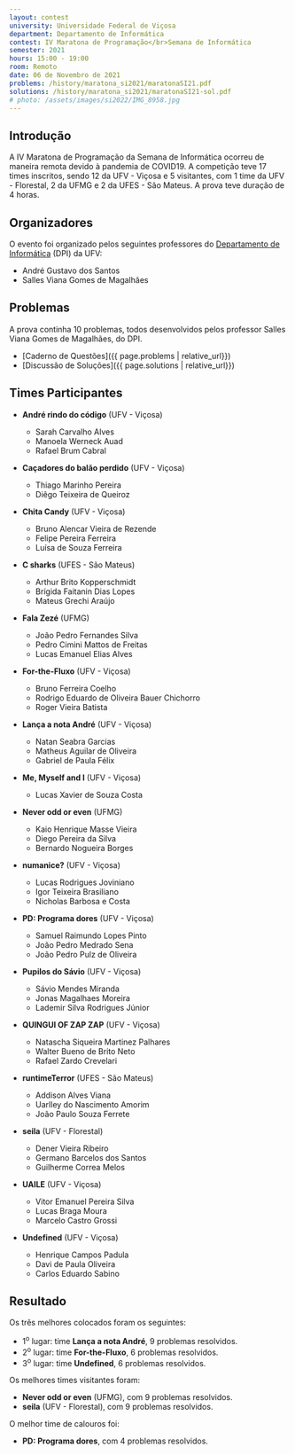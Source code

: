 ```yaml
---
layout: contest
university: Universidade Federal de Viçosa
department: Departamento de Informática
contest: IV Maratona de Programação</br>Semana de Informática
semester: 2021
hours: 15:00 - 19:00
room: Remoto
date: 06 de Novembro de 2021
problems: /history/maratona_si2021/maratonaSI21.pdf
solutions: /history/maratona_si2021/maratonaSI21-sol.pdf
# photo: /assets/images/si2022/IMG_8958.jpg
---
```


## **Introdução**

A IV Maratona de Programação da Semana de Informática ocorreu de maneira remota devido à pandemia de COVID19. A competição teve 17 times inscritos, sendo 12 da UFV - Viçosa e 5 visitantes, com 1 time da UFV - Florestal, 2 da UFMG e 2 da UFES - São Mateus. A prova teve duração de 4 horas.  

## **Organizadores**

O evento foi organizado pelos seguintes professores do [Departamento de Informática](https://www2.dpi.ufv.br/) (DPI) da UFV:

- André Gustavo dos Santos
- Salles Viana Gomes de Magalhães

## **Problemas**

A prova continha 10 problemas, todos desenvolvidos pelos professor Salles Viana Gomes de Magalhães, do DPI. 

- [Caderno de Questões]({{ page.problems | relative_url}})
- [Discussão de Soluções]({{ page.solutions | relative_url}})

## **Times Participantes**

- **André rindo do código** (UFV - Viçosa)
   - Sarah Carvalho Alves
   - Manoela Werneck Auad
   - Rafael Brum Cabral

- **Caçadores do balão perdido** (UFV - Viçosa)
   - Thiago Marinho Pereira
   - Diêgo Teixeira de Queiroz

- **Chita Candy** (UFV - Viçosa)
   - Bruno Alencar Vieira de Rezende
   - Felipe Pereira Ferreira
   - Luísa de Souza Ferreira

- **C sharks** (UFES - São Mateus)
   - Arthur Brito Kopperschmidt
   - Brígida Faitanin Dias Lopes
   - Mateus Grechi Araújo

- **Fala Zezé** (UFMG)
   - João Pedro Fernandes Silva
   - Pedro Cimini Mattos de Freitas
   - Lucas Emanuel Elias Alves

- **For-the-Fluxo** (UFV - Viçosa)
   - Bruno Ferreira Coelho
   - Rodrigo Eduardo de Oliveira Bauer Chichorro
   - Roger Vieira Batista

- **Lança a nota André** (UFV - Viçosa)
   - Natan Seabra Garcias
   - Matheus Aguilar de Oliveira
   - Gabriel de Paula Félix
 
 - **Me, Myself and I** (UFV - Viçosa)
   - Lucas Xavier de Souza Costa

- **Never odd or even** (UFMG)
   - Kaio Henrique Masse Vieira
   - Diego Pereira da Silva
   - Bernardo Nogueira Borges

- **numanice?** (UFV - Viçosa)
   - Lucas Rodrigues Joviniano
   - Igor Teixeira Brasiliano
   - Nicholas Barbosa e Costa

- **PD: Programa dores** (UFV - Viçosa)
   - Samuel Raimundo Lopes Pinto
   - João Pedro Medrado Sena
   - João Pedro Pulz de Oliveira
 
- **Pupilos do Sávio** (UFV - Viçosa)
   - Sávio Mendes Miranda
   - Jonas Magalhaes Moreira
   - Lademir Silva Rodrigues Júnior

- **QUINGUI OF ZAP ZAP** (UFV - Viçosa)
   - Natascha Siqueira Martinez Palhares
   - Walter Bueno de Brito Neto
   - Rafael Zardo Crevelari

- **runtimeTerror** (UFES - São Mateus)
   - Addison Alves Viana
   - Uarlley do Nascimento Amorim
   - João Paulo Souza Ferrete

- **seila** (UFV - Florestal)
   - Dener Vieira Ribeiro
   - Germano Barcelos dos Santos
   - Guilherme Correa Melos

- **UAILE** (UFV - Viçosa)
   - Vitor Emanuel Pereira Silva
   - Lucas Braga Moura
   - Marcelo Castro Grossi

- **Undefined** (UFV - Viçosa)
   - Henrique Campos Padula
   - Davi de Paula Oliveira
   - Carlos Eduardo Sabino

## **Resultado**

Os três melhores colocados foram os seguintes:
- 1<sup>o</sup>  lugar: time **Lança a nota André**, 9 problemas resolvidos.
- 2<sup>o</sup>  lugar: time **For-the-Fluxo**, 6 problemas resolvidos.
- 3<sup>o</sup>  lugar: time **Undefined**, 6 problemas resolvidos.

Os melhores times visitantes foram: 
- **Never odd or even** (UFMG), com 9 problemas resolvidos.
- **seila** (UFV - Florestal), com 9 problemas resolvidos.

O melhor time de calouros foi:
- **PD: Programa dores**, com 4 problemas resolvidos.
